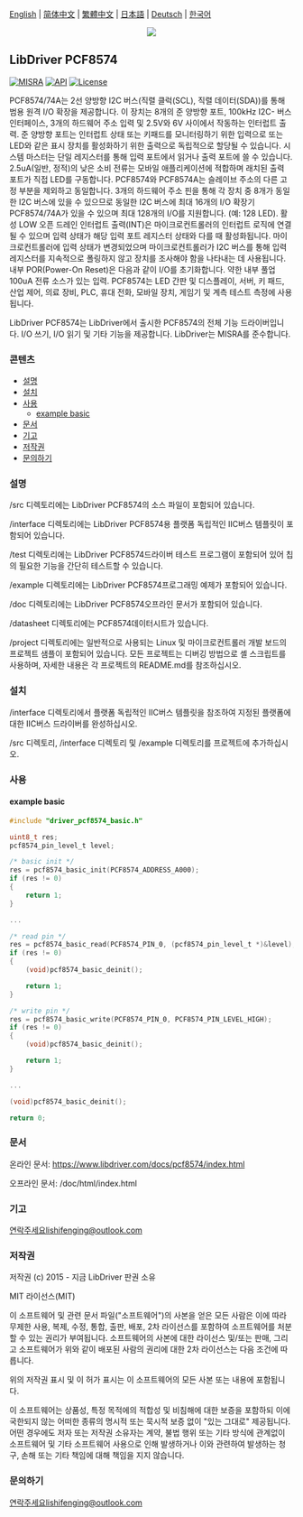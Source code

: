 [English](/README.md) | [ 简体中文](/README_zh-Hans.md) | [繁體中文](/README_zh-Hant.md) | [日本語](/README_ja.md) | [Deutsch](/README_de.md) | [한국어](/README_ko.md)

<div align=center>
<img src="/doc/image/logo.png"/>
</div>

## LibDriver PCF8574

[![MISRA](https://img.shields.io/badge/misra-compliant-brightgreen.svg)](/misra/README.md) [![API](https://img.shields.io/badge/api-reference-blue.svg)](https://www.libdriver.com/docs/pcf8574/index.html) [![License](https://img.shields.io/badge/license-MIT-brightgreen.svg)](/LICENSE)

PCF8574/74A는 2선 양방향 I2C 버스(직렬 클럭(SCL), 직렬 데이터(SDA))를 통해 범용 원격 I/O 확장을 제공합니다. 이 장치는 8개의 준 양방향 포트, 100kHz I2C- 버스 인터페이스, 3개의 하드웨어 주소 입력 및 2.5V와 6V 사이에서 작동하는 인터럽트 출력. 준 양방향 포트는 인터럽트 상태 또는 키패드를 모니터링하기 위한 입력으로 또는 LED와 같은 표시 장치를 활성화하기 위한 출력으로 독립적으로 할당될 수 있습니다. 시스템 마스터는 단일 레지스터를 통해 입력 포트에서 읽거나 출력 포트에 쓸 수 있습니다. 2.5uA(일반, 정적)의 낮은 소비 전류는 모바일 애플리케이션에 적합하며 래치된 출력 포트가 직접 LED를 구동합니다. PCF8574와 PCF8574A는 슬레이브 주소의 다른 고정 부분을 제외하고 동일합니다. 3개의 하드웨어 주소 핀을 통해 각 장치 중 8개가 동일한 I2C 버스에 있을 수 있으므로 동일한 I2C 버스에 최대 16개의 I/O 확장기 PCF8574/74A가 있을 수 있으며 최대 128개의 I/O를 지원합니다. (예: 128 LED). 활성 LOW 오픈 드레인 인터럽트 출력(INT)은 마이크로컨트롤러의 인터럽트 로직에 연결될 수 있으며 입력 상태가 해당 입력 포트 레지스터 상태와 다를 때 활성화됩니다. 마이크로컨트롤러에 입력 상태가 변경되었으며 마이크로컨트롤러가 I2C 버스를 통해 입력 레지스터를 지속적으로 폴링하지 않고 장치를 조사해야 함을 나타내는 데 사용됩니다. 내부 POR(Power-On Reset)은 다음과 같이 I/O를 초기화합니다. 약한 내부 풀업 100uA 전류 소스가 있는 입력. PCF8574는 LED 간판 및 디스플레이, 서버, 키 패드, 산업 제어, 의료 장비, PLC, 휴대 전화, 모바일 장치, 게임기 및 계측 테스트 측정에 사용됩니다.

LibDriver PCF8574는 LibDriver에서 출시한 PCF8574의 전체 기능 드라이버입니다. I/O 쓰기, I/O 읽기 및 기타 기능을 제공합니다. LibDriver는 MISRA를 준수합니다.

### 콘텐츠

  - [설명](#설명)
  - [설치](#설치)
  - [사용](#사용)
    - [example basic](#example-basic)
  - [문서](#문서)
  - [기고](#기고)
  - [저작권](#저작권)
  - [문의하기](#문의하기)

### 설명

/src 디렉토리에는 LibDriver PCF8574의 소스 파일이 포함되어 있습니다.

/interface 디렉토리에는 LibDriver PCF8574용 플랫폼 독립적인 IIC버스 템플릿이 포함되어 있습니다.

/test 디렉토리에는 LibDriver PCF8574드라이버 테스트 프로그램이 포함되어 있어 칩의 필요한 기능을 간단히 테스트할 수 있습니다.

/example 디렉토리에는 LibDriver PCF8574프로그래밍 예제가 포함되어 있습니다.

/doc 디렉토리에는 LibDriver PCF8574오프라인 문서가 포함되어 있습니다.

/datasheet 디렉토리에는 PCF8574데이터시트가 있습니다.

/project 디렉토리에는 일반적으로 사용되는 Linux 및 마이크로컨트롤러 개발 보드의 프로젝트 샘플이 포함되어 있습니다. 모든 프로젝트는 디버깅 방법으로 셸 스크립트를 사용하며, 자세한 내용은 각 프로젝트의 README.md를 참조하십시오.

### 설치

/interface 디렉토리에서 플랫폼 독립적인 IIC버스 템플릿을 참조하여 지정된 플랫폼에 대한 IIC버스 드라이버를 완성하십시오.

/src 디렉토리, /interface 디렉토리 및 /example 디렉토리를 프로젝트에 추가하십시오.

### 사용

#### example basic

```C
#include "driver_pcf8574_basic.h"

uint8_t res;
pcf8574_pin_level_t level;

/* basic init */
res = pcf8574_basic_init(PCF8574_ADDRESS_A000);
if (res != 0)
{
    return 1;
}

...

/* read pin */
res = pcf8574_basic_read(PCF8574_PIN_0, (pcf8574_pin_level_t *)&level);
if (res != 0)
{
    (void)pcf8574_basic_deinit();

    return 1;
}

/* write pin */
res = pcf8574_basic_write(PCF8574_PIN_0, PCF8574_PIN_LEVEL_HIGH);
if (res != 0)
{
    (void)pcf8574_basic_deinit();

    return 1;
}

...

(void)pcf8574_basic_deinit();

return 0;
```

### 문서

온라인 문서: https://www.libdriver.com/docs/pcf8574/index.html

오프라인 문서: /doc/html/index.html

### 기고

연락주세요lishifenging@outlook.com

### 저작권

저작권 (c) 2015 - 지금 LibDriver 판권 소유

MIT 라이선스(MIT)

이 소프트웨어 및 관련 문서 파일("소프트웨어")의 사본을 얻은 모든 사람은 이에 따라 무제한 사용, 복제, 수정, 통합, 출판, 배포, 2차 라이선스를 포함하여 소프트웨어를 처분할 수 있는 권리가 부여됩니다. 소프트웨어의 사본에 대한 라이선스 및/또는 판매, 그리고 소프트웨어가 위와 같이 배포된 사람의 권리에 대한 2차 라이선스는 다음 조건에 따릅니다.

위의 저작권 표시 및 이 허가 표시는 이 소프트웨어의 모든 사본 또는 내용에 포함됩니다.

이 소프트웨어는 상품성, 특정 목적에의 적합성 및 비침해에 대한 보증을 포함하되 이에 국한되지 않는 어떠한 종류의 명시적 또는 묵시적 보증 없이 "있는 그대로" 제공됩니다. 어떤 경우에도 저자 또는 저작권 소유자는 계약, 불법 행위 또는 기타 방식에 관계없이 소프트웨어 및 기타 소프트웨어 사용으로 인해 발생하거나 이와 관련하여 발생하는 청구, 손해 또는 기타 책임에 대해 책임을 지지 않습니다.

### 문의하기

연락주세요lishifenging@outlook.com